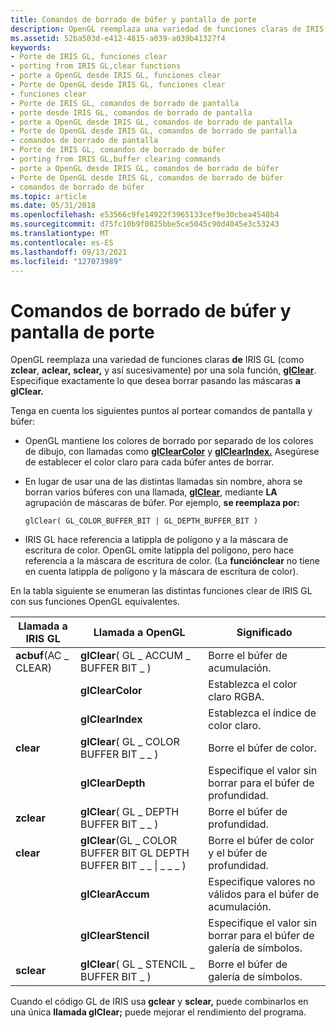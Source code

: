 ```yaml
---
title: Comandos de borrado de búfer y pantalla de porte
description: OpenGL reemplaza una variedad de funciones claras de IRIS GL (como zclear, aclear, sclear, entre otras) por una sola función, glClear. Especifique exactamente lo que desea borrar pasando las máscaras a glClear.
ms.assetid: 52ba503d-e412-4815-a039-a039b41327f4
keywords:
- Porte de IRIS GL, funciones clear
- porting from IRIS GL,clear functions
- porte a OpenGL desde IRIS GL, funciones clear
- Porte de OpenGL desde IRIS GL, funciones clear
- funciones clear
- Porte de IRIS GL, comandos de borrado de pantalla
- porte desde IRIS GL, comandos de borrado de pantalla
- porte a OpenGL desde IRIS GL, comandos de borrado de pantalla
- Porte de OpenGL desde IRIS GL, comandos de borrado de pantalla
- comandos de borrado de pantalla
- Porte de IRIS GL, comandos de borrado de búfer
- porting from IRIS GL,buffer clearing commands
- porte a OpenGL desde IRIS GL, comandos de borrado de búfer
- Porte de OpenGL desde IRIS GL, comandos de borrado de búfer
- comandos de borrado de búfer
ms.topic: article
ms.date: 05/31/2018
ms.openlocfilehash: e53566c9fe14922f3965133cef9e30cbea4548b4
ms.sourcegitcommit: d75fc10b9f0825bbe5ce5045c90d4045e3c53243
ms.translationtype: MT
ms.contentlocale: es-ES
ms.lasthandoff: 09/13/2021
ms.locfileid: "127073989"
---
```

# <a name="porting-screen-and-buffer-clearing-commands"></a>Comandos de borrado de búfer y pantalla de porte

OpenGL reemplaza una variedad de funciones claras **de** IRIS GL (como **zclear**, **aclear,** **sclear,** y así sucesivamente) por una sola función, [**glClear**](glclear.md). Especifique exactamente lo que desea borrar pasando las máscaras **a glClear.**

Tenga en cuenta los siguientes puntos al portear comandos de pantalla y búfer:

-   OpenGL mantiene los colores de borrado por separado de los colores de dibujo, con llamadas como [**glClearColor**](glclearcolor.md) y [**glClearIndex.**](glclearindex.md) Asegúrese de establecer el color claro para cada búfer antes de borrar.
-   En lugar de usar una de las distintas llamadas sin nombre, ahora se borran varios búferes con una llamada, [**glClear**](glclear.md), mediante **LA** agrupación de máscaras de búfer. Por ejemplo, **se reemplaza por:**

    ``` syntax
    glClear( GL_COLOR_BUFFER_BIT | GL_DEPTH_BUFFER_BIT )
    ```

-   IRIS GL hace referencia a latippla de polígono y a la máscara de escritura de color. OpenGL omite latippla del polígono, pero hace referencia a la máscara de escritura de color. (La **funciónclear** no tiene en cuenta latippla de polígono y la máscara de escritura de color).

En la tabla siguiente se enumeran las distintas funciones clear de IRIS GL con sus funciones OpenGL equivalentes.



| Llamada a IRIS GL         | Llamada a OpenGL                                                               | Significado                                           |
|----------------------|---------------------------------------------------------------------------|---------------------------------------------------|
| **acbuf**(AC \_ CLEAR) | **glClear**( GL \_ ACCUM \_ BUFFER BIT \_ )                                     | Borre el búfer de acumulación.                    |
|                      | **glClearColor**                                                          | Establezca el color claro RGBA.                         |
|                      | **glClearIndex**                                                          | Establezca el índice de color claro.                        |
| **clear**            | **glClear**( GL \_ COLOR BUFFER BIT \_ \_ )                                     | Borre el búfer de color.                           |
|                      | **glClearDepth**                                                          | Especifique el valor sin borrar para el búfer de profundidad.     |
| **zclear**           | **glClear**( GL \_ DEPTH BUFFER BIT \_ \_ )                                     | Borre el búfer de profundidad.                           |
| **clear**          | **glClear**(GL \_ COLOR BUFFER BIT GL DEPTH BUFFER BIT \_ \_ \| \_ \_ \_ )<br/> | Borre el búfer de color y el búfer de profundidad.      |
|                      | **glClearAccum**                                                          | Especifique valores no válidos para el búfer de acumulación. |
|                      | **glClearStencil**                                                        | Especifique el valor sin borrar para el búfer de galería de símbolos.   |
| **sclear**           | **glClear**( GL \_ STENCIL \_ BUFFER BIT \_ )                                   | Borre el búfer de galería de símbolos.                         |



 

Cuando el código GL de IRIS usa **gclear** y **sclear,** puede combinarlos en una única **llamada glClear;** puede mejorar el rendimiento del programa.

 

 





